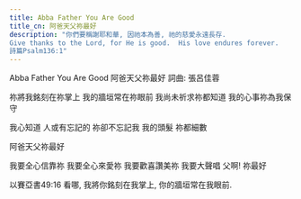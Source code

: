 ```yaml
---
title: Abba Father You Are Good
title_cn: 阿爸天父祢最好
description: "你們要稱謝耶和華, 因祂本為善, 祂的慈愛永遠長存.
Give thanks to the Lord, for He is good.  His love endures forever.
詩篇Psalm136:1"
---
```


Abba Father You Are Good
阿爸天父祢最好
詞曲: 張呂佳蓉

祢將我銘刻在祢掌上
我的牆垣常在祢眼前
我尚未祈求祢都知道
我的心事祢為我保守

我心知道
人或有忘記的
祢卻不忘記我
我的頭髮
祢都細數

阿爸天父祢最好

我要全心信靠祢
我要全心來愛祢
我要歡喜讚美祢
我要大聲唱
父啊! 祢最好

以賽亞書49:16
​看哪, 我將你銘刻在我掌上, 你的牆垣常在我眼前.
